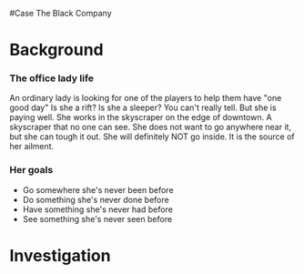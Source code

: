 #Case The Black Company

# Background
### The office lady life
An ordinary lady is looking for one of the players to help them have "one good day"
Is she a rift? Is she a sleeper? You can't really tell. But she is paying well.
She works in the skyscraper on the edge of downtown.
A skyscraper that no one can see.
She does not want to go anywhere near it, but she can tough it out. She will definitely NOT go inside.
It is the source of her ailment.
### Her goals
- Go somewhere she's never been before
- Do something she's never done before
- Have something she's never had before
- See something she's never seen before

# Investigation
